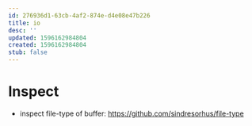 ```yaml
---
id: 276936d1-63cb-4af2-874e-d4e08e47b226
title: io
desc: ''
updated: 1596162984804
created: 1596162984804
stub: false
---
```


# Inspect
- inspect file-type of buffer: https://github.com/sindresorhus/file-type
